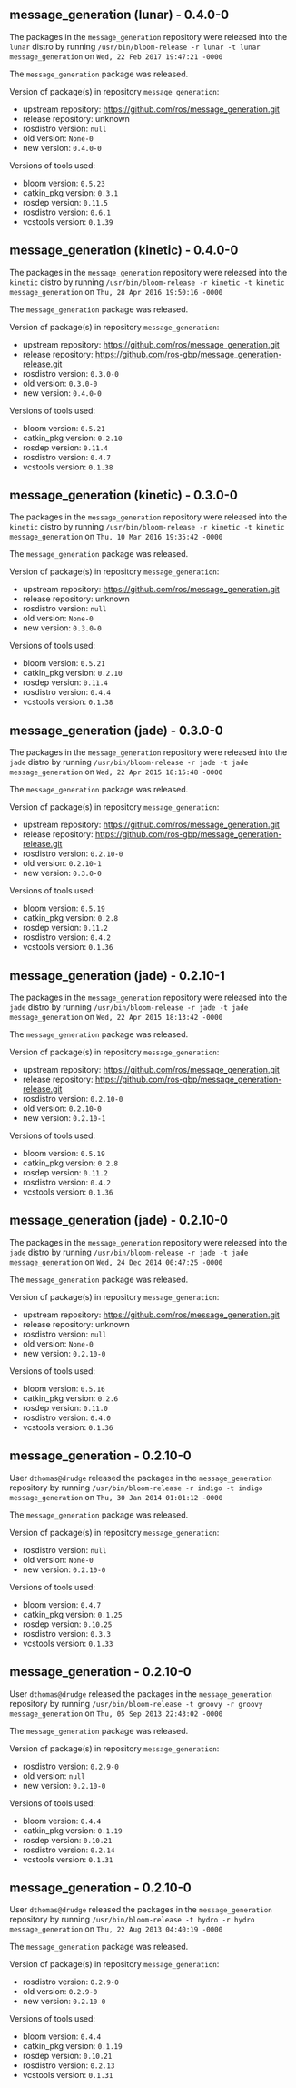 ## message_generation (lunar) - 0.4.0-0

The packages in the `message_generation` repository were released into the `lunar` distro by running `/usr/bin/bloom-release -r lunar -t lunar message_generation` on `Wed, 22 Feb 2017 19:47:21 -0000`

The `message_generation` package was released.

Version of package(s) in repository `message_generation`:

- upstream repository: https://github.com/ros/message_generation.git
- release repository: unknown
- rosdistro version: `null`
- old version: `None-0`
- new version: `0.4.0-0`

Versions of tools used:

- bloom version: `0.5.23`
- catkin_pkg version: `0.3.1`
- rosdep version: `0.11.5`
- rosdistro version: `0.6.1`
- vcstools version: `0.1.39`


## message_generation (kinetic) - 0.4.0-0

The packages in the `message_generation` repository were released into the `kinetic` distro by running `/usr/bin/bloom-release -r kinetic -t kinetic message_generation` on `Thu, 28 Apr 2016 19:50:16 -0000`

The `message_generation` package was released.

Version of package(s) in repository `message_generation`:

- upstream repository: https://github.com/ros/message_generation.git
- release repository: https://github.com/ros-gbp/message_generation-release.git
- rosdistro version: `0.3.0-0`
- old version: `0.3.0-0`
- new version: `0.4.0-0`

Versions of tools used:

- bloom version: `0.5.21`
- catkin_pkg version: `0.2.10`
- rosdep version: `0.11.4`
- rosdistro version: `0.4.7`
- vcstools version: `0.1.38`


## message_generation (kinetic) - 0.3.0-0

The packages in the `message_generation` repository were released into the `kinetic` distro by running `/usr/bin/bloom-release -r kinetic -t kinetic message_generation` on `Thu, 10 Mar 2016 19:35:42 -0000`

The `message_generation` package was released.

Version of package(s) in repository `message_generation`:

- upstream repository: https://github.com/ros/message_generation.git
- release repository: unknown
- rosdistro version: `null`
- old version: `None-0`
- new version: `0.3.0-0`

Versions of tools used:

- bloom version: `0.5.21`
- catkin_pkg version: `0.2.10`
- rosdep version: `0.11.4`
- rosdistro version: `0.4.4`
- vcstools version: `0.1.38`


## message_generation (jade) - 0.3.0-0

The packages in the `message_generation` repository were released into the `jade` distro by running `/usr/bin/bloom-release -r jade -t jade message_generation` on `Wed, 22 Apr 2015 18:15:48 -0000`

The `message_generation` package was released.

Version of package(s) in repository `message_generation`:
- upstream repository: https://github.com/ros/message_generation.git
- release repository: https://github.com/ros-gbp/message_generation-release.git
- rosdistro version: `0.2.10-0`
- old version: `0.2.10-1`
- new version: `0.3.0-0`

Versions of tools used:
- bloom version: `0.5.19`
- catkin_pkg version: `0.2.8`
- rosdep version: `0.11.2`
- rosdistro version: `0.4.2`
- vcstools version: `0.1.36`


## message_generation (jade) - 0.2.10-1

The packages in the `message_generation` repository were released into the `jade` distro by running `/usr/bin/bloom-release -r jade -t jade message_generation` on `Wed, 22 Apr 2015 18:13:42 -0000`

The `message_generation` package was released.

Version of package(s) in repository `message_generation`:
- upstream repository: https://github.com/ros/message_generation.git
- release repository: https://github.com/ros-gbp/message_generation-release.git
- rosdistro version: `0.2.10-0`
- old version: `0.2.10-0`
- new version: `0.2.10-1`

Versions of tools used:
- bloom version: `0.5.19`
- catkin_pkg version: `0.2.8`
- rosdep version: `0.11.2`
- rosdistro version: `0.4.2`
- vcstools version: `0.1.36`


## message_generation (jade) - 0.2.10-0

The packages in the `message_generation` repository were released into the `jade` distro by running `/usr/bin/bloom-release -r jade -t jade message_generation` on `Wed, 24 Dec 2014 00:47:25 -0000`

The `message_generation` package was released.

Version of package(s) in repository `message_generation`:
- upstream repository: https://github.com/ros/message_generation.git
- release repository: unknown
- rosdistro version: `null`
- old version: `None-0`
- new version: `0.2.10-0`

Versions of tools used:
- bloom version: `0.5.16`
- catkin_pkg version: `0.2.6`
- rosdep version: `0.11.0`
- rosdistro version: `0.4.0`
- vcstools version: `0.1.36`


## message_generation - 0.2.10-0

User `dthomas@drudge` released the packages in the `message_generation` repository by running `/usr/bin/bloom-release -r indigo -t indigo message_generation` on `Thu, 30 Jan 2014 01:01:12 -0000`

The `message_generation` package was released.

Version of package(s) in repository `message_generation`:
- rosdistro version: `null`
- old version: `None-0`
- new version: `0.2.10-0`

Versions of tools used:
- bloom version: `0.4.7`
- catkin_pkg version: `0.1.25`
- rosdep version: `0.10.25`
- rosdistro version: `0.3.3`
- vcstools version: `0.1.33`


## message_generation - 0.2.10-0

User `dthomas@drudge` released the packages in the `message_generation` repository by running `/usr/bin/bloom-release -t groovy -r groovy message_generation` on `Thu, 05 Sep 2013 22:43:02 -0000`

The `message_generation` package was released.

Version of package(s) in repository `message_generation`:
- rosdistro version: `0.2.9-0`
- old version: `null`
- new version: `0.2.10-0`

Versions of tools used:
- bloom version: `0.4.4`
- catkin_pkg version: `0.1.19`
- rosdep version: `0.10.21`
- rosdistro version: `0.2.14`
- vcstools version: `0.1.31`


## message_generation - 0.2.10-0

User `dthomas@drudge` released the packages in the `message_generation` repository by running `/usr/bin/bloom-release -t hydro -r hydro message_generation` on `Thu, 22 Aug 2013 04:40:19 -0000`

The `message_generation` package was released.

Version of package(s) in repository `message_generation`:
- rosdistro version: `0.2.9-0`
- old version: `0.2.9-0`
- new version: `0.2.10-0`

Versions of tools used:
- bloom version: `0.4.4`
- catkin_pkg version: `0.1.19`
- rosdep version: `0.10.21`
- rosdistro version: `0.2.13`
- vcstools version: `0.1.31`


